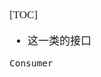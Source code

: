 <span  style="font-family: Simsun,serif; font-size: 17px; ">

[TOC]

- 这一类的接口

~~~
Consumer
~~~

</span>